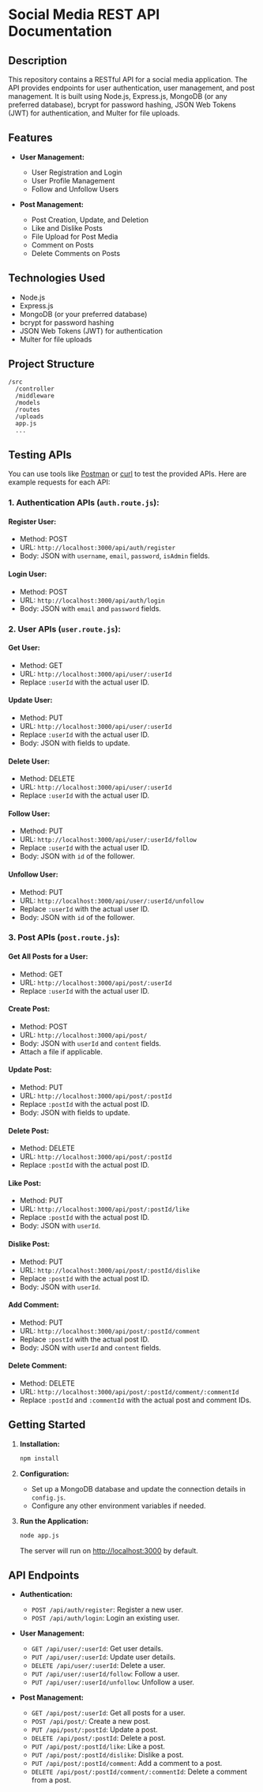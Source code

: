 # Social Media REST API Documentation

## Description

This repository contains a RESTful API for a social media application. The API provides endpoints for user authentication, user management, and post management. It is built using Node.js, Express.js, MongoDB (or any preferred database), bcrypt for password hashing, JSON Web Tokens (JWT) for authentication, and Multer for file uploads.

## Features

- **User Management:**
  - User Registration and Login
  - User Profile Management
  - Follow and Unfollow Users

- **Post Management:**
  - Post Creation, Update, and Deletion
  - Like and Dislike Posts
  - File Upload for Post Media
  - Comment on Posts
  - Delete Comments on Posts

## Technologies Used

- Node.js
- Express.js
- MongoDB (or your preferred database)
- bcrypt for password hashing
- JSON Web Tokens (JWT) for authentication
- Multer for file uploads

## Project Structure

```
/src
  /controller
  /middleware
  /models
  /routes
  /uploads
  app.js
  ...
```

## Testing APIs

You can use tools like [Postman](https://www.postman.com/) or [curl](https://curl.se/) to test the provided APIs. Here are example requests for each API:

### 1. Authentication APIs (`auth.route.js`):

#### Register User:
- Method: POST
- URL: `http://localhost:3000/api/auth/register`
- Body: JSON with `username`, `email`, `password`, `isAdmin` fields.

#### Login User:
- Method: POST
- URL: `http://localhost:3000/api/auth/login`
- Body: JSON with `email` and `password` fields.

### 2. User APIs (`user.route.js`):

#### Get User:
- Method: GET
- URL: `http://localhost:3000/api/user/:userId`
- Replace `:userId` with the actual user ID.

#### Update User:
- Method: PUT
- URL: `http://localhost:3000/api/user/:userId`
- Replace `:userId` with the actual user ID.
- Body: JSON with fields to update.

#### Delete User:
- Method: DELETE
- URL: `http://localhost:3000/api/user/:userId`
- Replace `:userId` with the actual user ID.

#### Follow User:
- Method: PUT
- URL: `http://localhost:3000/api/user/:userId/follow`
- Replace `:userId` with the actual user ID.
- Body: JSON with `id` of the follower.

#### Unfollow User:
- Method: PUT
- URL: `http://localhost:3000/api/user/:userId/unfollow`
- Replace `:userId` with the actual user ID.
- Body: JSON with `id` of the follower.

### 3. Post APIs (`post.route.js`):

#### Get All Posts for a User:
- Method: GET
- URL: `http://localhost:3000/api/post/:userId`
- Replace `:userId` with the actual user ID.

#### Create Post:
- Method: POST
- URL: `http://localhost:3000/api/post/`
- Body: JSON with `userId` and `content` fields.
- Attach a file if applicable.

#### Update Post:
- Method: PUT
- URL: `http://localhost:3000/api/post/:postId`
- Replace `:postId` with the actual post ID.
- Body: JSON with fields to update.

#### Delete Post:
- Method: DELETE
- URL: `http://localhost:3000/api/post/:postId`
- Replace `:postId` with the actual post ID.

#### Like Post:
- Method: PUT
- URL: `http://localhost:3000/api/post/:postId/like`
- Replace `:postId` with the actual post ID.
- Body: JSON with `userId`.

#### Dislike Post:
- Method: PUT
- URL: `http://localhost:3000/api/post/:postId/dislike`
- Replace `:postId` with the actual post ID.
- Body: JSON with `userId`.

#### Add Comment:
- Method: PUT
- URL: `http://localhost:3000/api/post/:postId/comment`
- Replace `:postId` with the actual post ID.
- Body: JSON with `userId` and `content` fields.

#### Delete Comment:
- Method: DELETE
- URL: `http://localhost:3000/api/post/:postId/comment/:commentId`
- Replace `:postId` and `:commentId` with the actual post and comment IDs.

## Getting Started

1. **Installation:**

   ```bash
   npm install
   ```

2. **Configuration:**

   - Set up a MongoDB database and update the connection details in `config.js`.
   - Configure any other environment variables if needed.

3. **Run the Application:**

   ```bash
   node app.js
   ```

   The server will run on [http://localhost:3000](http://localhost:3000) by default.

## API Endpoints

- **Authentication:**
  - `POST /api/auth/register`: Register a new user.
  - `POST /api/auth/login`: Login an existing user.

- **User Management:**
  - `GET /api/user/:userId`: Get user details.
  - `PUT /api/user/:userId`: Update user details.
  - `DELETE /api/user/:userId`: Delete a user.
  - `PUT /api/user/:userId/follow`: Follow a user.
  - `PUT /api/user/:userId/unfollow`: Unfollow a user.

- **Post Management:**
  - `GET /api/post/:userId`: Get all posts for a user.
  - `POST /api/post/`: Create a new post.
  - `PUT /api/post/:postId`: Update a post.
  - `DELETE /api/post/:postId`: Delete a post.
  - `PUT /api/post/:postId/like`: Like a post.
  - `PUT /api/post/:postId/dislike`: Dislike a post.
  - `PUT /api/post/:postId/comment`: Add a comment to a post.
  - `DELETE /api/post/:postId/comment/:commentId`: Delete a comment from a post.
